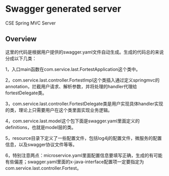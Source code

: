 # Swagger generated server

CSE Spring MVC Server


## Overview
这里的代码是根据用户提供的swagger.yaml文件自动生成。生成的代码总的来说分成以下几类：

1，入口main函数在com.service.last.FortestApplication这个类中。

2，com.service.last.controller.FortestImpl这个类插入通过定义springmvc的annotation，拦截用户请求、解析参数，并将处理的handler代理给fortestDelegate类。

3，com.service.last.controller.FortestDelegate类是用户实现具体handler实现的类，理论上只需要用户在这个类里面实现业务逻辑。

4，com.service.last.model这个包下面是swagger.yaml里面定义的definitions，也就是model层的类。

5，resource目录下定义了一些配置文件，包括log4j的配置文件，微服务的配置信息，以及swagger协议文件等等。

6，特别注意两点：microservice.yaml里面配置信息要填写正确，生成的有可能有些偏差；swagger.yaml里面的x-java-interface配置项一定要指定为com.service.last.controller.Fortest。